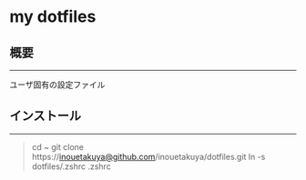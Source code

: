 my dotfiles
===

## 概要
---
ユーザ固有の設定ファイル


## インストール
---
> cd ~
git clone https://inouetakuya@github.com/inouetakuya/dotfiles.git
ln -s dotfiles/.zshrc .zshrc

